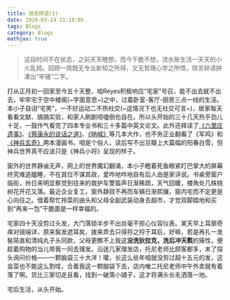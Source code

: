```yaml
---
title: 琐言碎语(1)
date: 2020-03-14 21:18:05
tags: Blogs
category: Blogs
mathjax: true
---
```

> 这段时间不在状态，之前天天瞎想，而今干脆不想，流水账生活一天天的小火乱炖。回顾一周既无专业新知之所得，又无哲理心学之所悟，琐言碎语拼凑出“牢骚”二字。

打从正月初一回家至今五十天整，咱Reyes积极响应“宅家”号召，能不出去就不出去，牢牢宅于空中楼阁(~字面意思~)之中，过着卧室-客厅-厨房三点一线的生活。本小子自诩“宅男”，一不好运动二不热社交(~这情况下也无社交可言~)，居家每天看看文献、搞搞实验，和家人刷剧唠嗑倒也自在。所以头开始的三十几天热乎劲儿十足，一鼓作气看完了四本专业书和三十多篇中英文论文。此外还拜读了[《六里庄遗事》](https://book.douban.com/subject/30446684/)、[《蔡康永的说话之道》](https://book.douban.com/subject/5317075/)、[《呐喊》](http://luxun.zuopinj.com/2231/)等几本大作，也不务正业翻看了《军鸡》和[《神兵玄奇》](https://baike.baidu.com/item/%E7%A5%9E%E5%85%B5%E7%8E%84%E5%A5%87/3896279)两本漫画书。咱是个俗人，读后写不出豆瓣上大篇幅的阳春白雪，但神兵世界真不应该只是《神兵小将》呈现的样子。

窗外的世界静谧无声，网上的世界魔幻翻涌，本小子瞪着死鱼眼紧盯巴掌大的屏幕终究难逃瞌睡，不在其位不谋其政，爱咋地咋地自有后人由是家评说。书桌旁窗户临街，卅日来明显察觉到往来的救护车警笛声日渐稀疏，天气回暖，楼角处几株桃树花开花又落。最近企业复工，窗外静寂不再而车辆日渐熙攘，窗内宅而不定更是心向往之。借着帮忙拎菜的由头和父母全副武装动身去超市，才觉双脚踏地和买到“再来一包”干脆面是一样幸福的。

宅家四十天没剪过头发，大门落锁半步不出丝毫不担心仪容仪表。某天早上耳廓奇痒对镜端详，原来鬓发遮耳矣，拨来弄去只得将之捋于耳后，好嘛，若是再扎一发髻简直和清纯丸子头同款，父母更瞧不上我这**没洗狄拉克，洗后冲天鬏**的揍性，便趁着购物的当儿带我一同去理发。沿途几家理发店，托尼老师比顾客都多，末了探头询问价格——一颗脑袋三十大洋！嚯，长这么些年咱就没剪过超十五元的发，这韭菜也不能这么割哇，合着我这一颗脑袋下去，店内唯二托尼老师中午外卖就有着落了啊。货比三家切走且看，找到一破落小铺子，这才将满头长毛洒落一地。

宅后生活，从头开始。
